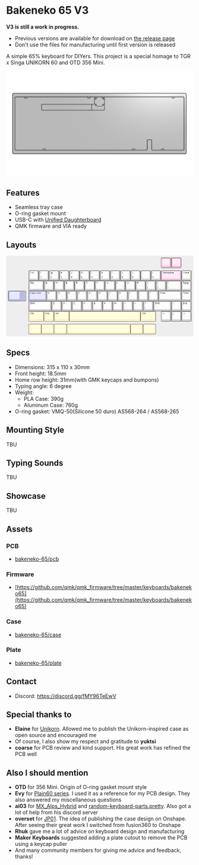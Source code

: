 # Bakeneko 65 V3

**V3 is still a work in progress.**
 - Previous versions are available for download on [the release page](https://github.com/kkatano/bakeneko-65/releases)
 - Don't use the files for manufacturing until first version is released

A simple 65% keyboard for DIYers. This project is a special homage to TGR x Singa UNIKORN 60 and OTD 356 Mini.

![Bakeneko 65](./image/bakeneko-65-draft.png)

## Features

- Seamless tray case
- O-ring gasket mount
- USB-C with [Unified Daughterboard](https://github.com/ai03-2725/Unified-Daughterboard)
- QMK firmware and VIA ready

## Layouts

![Bakeneko 65 layouts](./image/keyboard-layout.png)

## Specs

- Dimensions: 315 x 110 x 30mm
- Front height: 18.5mm
- Home row height: 31mm(with GMK keycaps and bumpons)
- Typing angle: 6 degree
- Weight:
  - PLA Case: 390g
  - Aluminum Case: 760g
- O-ring gasket: VMQ-50(Silicone 50 duro) AS568-264 / AS568-265

## Mounting Style

TBU

## Typing Sounds

TBU

## Showcase

TBU

## Assets

### PCB
- [bakeneko-65/pcb](./pcb)

### Firmware
- [https://github.com/qmk/qmk_firmware/tree/master/keyboards/bakeneko65](https://github.com/qmk/qmk_firmware/tree/master/keyboards/bakeneko65)

### Case
- [bakeneko-65/case](./case)

### Plate
- [bakeneko-65/plate](./plate)

## Contact

- Discord: https://discord.gg/fMY96TeEwV

## Special thanks to

- **Elaine** for [Unikorn](https://geekhack.org/index.php?topic=98587.50). Allowed me to publish the Unikorn-inspired case as open source and encouraged me
- Of course, I also show my respect and gratitude to **yuktsi**
- **coarse** for PCB review and kind support. His great work has refined the PCB well

## Also I should mention

- **OTD** for 356 Mini. Origin of O-ring gasket mount style
- **Evy** for [Plain60 series](https://github.com/evyd13/plain60-c). I used it as a reference for my PCB design. They also answered my miscellaneous questions
- **ai03** for [MX_Alps_Hybrid](https://github.com/ai03-2725/MX_Alps_Hybrid) and [random-keyboard-parts.pretty](https://github.com/ai03-2725/random-keyboard-parts.pretty). Also got a lot of help from his discord server
- **overset** for [JP01](https://github.com/overset/JP01). The idea of publishing the case design on Onshape. After seeing their great work I switched from fusion360 to Onshape
- **Rhuk** gave me a lot of advice on keyboard design and manufacturing
- **Maker Keyboards** suggested adding a plate cutout to remove the PCB using a keycap puller
- And many community members for giving me advice and feedback, thanks!
